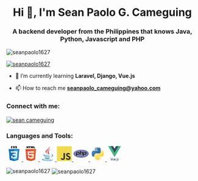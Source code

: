 <h1 align="center">Hi 👋, I'm Sean Paolo G. Cameguing</h1>
<h3 align="center">A backend developer from the Philippines that knows Java, Python, Javascript and PHP</h3>

<p align="left"> <img src="https://komarev.com/ghpvc/?username=seanpaolo1627&label=Profile%20views&color=0e75b6&style=flat" alt="seanpaolo1627" /> </p>

<p align="left"> <a href="https://github.com/ryo-ma/github-profile-trophy"><img src="https://github-profile-trophy.vercel.app/?username=seanpaolo1627" alt="seanpaolo1627" /></a> </p>

- 🌱 I’m currently learning **Laravel, Django, Vue.js**

- 📫 How to reach me **seanpaolo_cameguing@yahoo.com**

<h3 align="left">Connect with me:</h3>
<p align="left">
<a href="https://fb.com/sean cameguing" target="blank"><img align="center" src="https://raw.githubusercontent.com/rahuldkjain/github-profile-readme-generator/master/src/images/icons/Social/facebook.svg" alt="sean cameguing" height="30" width="40" /></a>
</p>

<h3 align="left">Languages and Tools:</h3>
<p align="left"> <a href="https://www.w3schools.com/css/" target="_blank" rel="noreferrer"> <img src="https://raw.githubusercontent.com/devicons/devicon/master/icons/css3/css3-original-wordmark.svg" alt="css3" width="40" height="40"/> </a> <a href="https://www.w3.org/html/" target="_blank" rel="noreferrer"> <img src="https://raw.githubusercontent.com/devicons/devicon/master/icons/html5/html5-original-wordmark.svg" alt="html5" width="40" height="40"/> </a> <a href="https://www.java.com" target="_blank" rel="noreferrer"> <img src="https://raw.githubusercontent.com/devicons/devicon/master/icons/java/java-original.svg" alt="java" width="40" height="40"/> </a> <a href="https://developer.mozilla.org/en-US/docs/Web/JavaScript" target="_blank" rel="noreferrer"> <img src="https://raw.githubusercontent.com/devicons/devicon/master/icons/javascript/javascript-original.svg" alt="javascript" width="40" height="40"/> </a> <a href="https://www.php.net" target="_blank" rel="noreferrer"> <img src="https://raw.githubusercontent.com/devicons/devicon/master/icons/php/php-original.svg" alt="php" width="40" height="40"/> </a> <a href="https://www.python.org" target="_blank" rel="noreferrer"> <img src="https://raw.githubusercontent.com/devicons/devicon/master/icons/python/python-original.svg" alt="python" width="40" height="40"/> </a> <a href="https://vuejs.org/" target="_blank" rel="noreferrer"> <img src="https://raw.githubusercontent.com/devicons/devicon/master/icons/vuejs/vuejs-original-wordmark.svg" alt="vuejs" width="40" height="40"/> </a> </p>

<p><img align="left" src="https://github-readme-stats.vercel.app/api/top-langs?username=seanpaolo1627&show_icons=true&locale=en&layout=compact" alt="seanpaolo1627" /></p>

<p>&nbsp;<img align="center" src="https://github-readme-stats.vercel.app/api?username=seanpaolo1627&show_icons=true&locale=en" alt="seanpaolo1627" /></p>


